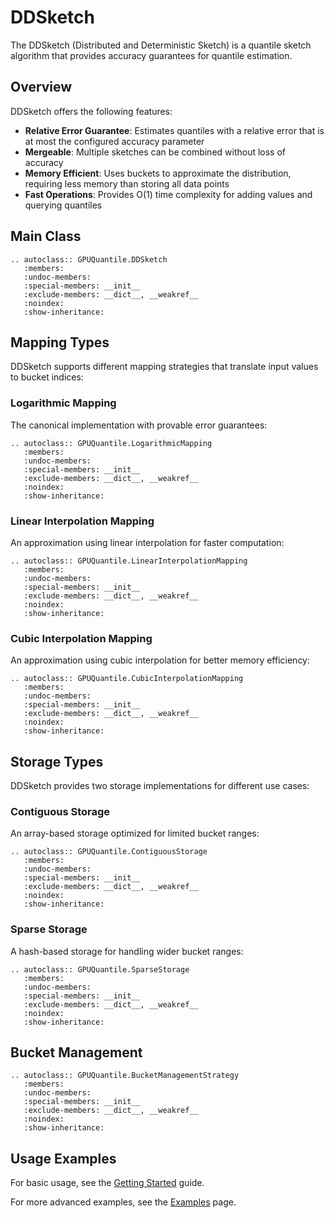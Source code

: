 # DDSketch

The DDSketch (Distributed and Deterministic Sketch) is a quantile sketch algorithm that provides accuracy guarantees for quantile estimation.

## Overview

DDSketch offers the following features:

* **Relative Error Guarantee**: Estimates quantiles with a relative error that is at most the configured accuracy parameter
* **Mergeable**: Multiple sketches can be combined without loss of accuracy
* **Memory Efficient**: Uses buckets to approximate the distribution, requiring less memory than storing all data points
* **Fast Operations**: Provides O(1) time complexity for adding values and querying quantiles

## Main Class

```{eval-rst}
.. autoclass:: GPUQuantile.DDSketch
   :members:
   :undoc-members:
   :special-members: __init__
   :exclude-members: __dict__, __weakref__
   :noindex:
   :show-inheritance:
```

## Mapping Types

DDSketch supports different mapping strategies that translate input values to bucket indices:

### Logarithmic Mapping

The canonical implementation with provable error guarantees:

```{eval-rst}
.. autoclass:: GPUQuantile.LogarithmicMapping
   :members:
   :undoc-members:
   :special-members: __init__
   :exclude-members: __dict__, __weakref__
   :noindex:
   :show-inheritance:
```

### Linear Interpolation Mapping

An approximation using linear interpolation for faster computation:

```{eval-rst}
.. autoclass:: GPUQuantile.LinearInterpolationMapping
   :members:
   :undoc-members:
   :special-members: __init__
   :exclude-members: __dict__, __weakref__
   :noindex:
   :show-inheritance:
```

### Cubic Interpolation Mapping

An approximation using cubic interpolation for better memory efficiency:

```{eval-rst}
.. autoclass:: GPUQuantile.CubicInterpolationMapping
   :members:
   :undoc-members:
   :special-members: __init__
   :exclude-members: __dict__, __weakref__
   :noindex:
   :show-inheritance:
```

## Storage Types

DDSketch provides two storage implementations for different use cases:

### Contiguous Storage

An array-based storage optimized for limited bucket ranges:

```{eval-rst}
.. autoclass:: GPUQuantile.ContiguousStorage
   :members:
   :undoc-members:
   :special-members: __init__
   :exclude-members: __dict__, __weakref__
   :noindex:
   :show-inheritance:
```

### Sparse Storage

A hash-based storage for handling wider bucket ranges:

```{eval-rst}
.. autoclass:: GPUQuantile.SparseStorage
   :members:
   :undoc-members:
   :special-members: __init__
   :exclude-members: __dict__, __weakref__
   :noindex:
   :show-inheritance:
```

## Bucket Management

```{eval-rst}
.. autoclass:: GPUQuantile.BucketManagementStrategy
   :members:
   :undoc-members:
   :special-members: __init__
   :exclude-members: __dict__, __weakref__
   :noindex:
   :show-inheritance:
```

## Usage Examples

For basic usage, see the [Getting Started](../getting-started.md) guide.

For more advanced examples, see the [Examples](../examples.md) page. 